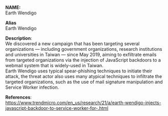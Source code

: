 **NAME:**  
Earth Wendigo 


**Alias**  
Earth Wendigo


**Description**:   
 We discovered a new campaign that has been targeting several organizations — including government organizations, research institutions and universities in Taiwan — since May 2019, aiming to exfiltrate emails from targeted organizations via the injection of JavaScript backdoors to a webmail system that is widely-used in Taiwan.  
 Earth Wendigo uses typical spear-phishing techniques to initiate their attack, the threat actor also uses many atypical techniques to infiltrate the targeted organizations, such as the use of mail signature manipulation and Service Worker infection.
 

**References**:  
https://www.trendmicro.com/en_us/research/21/a/earth-wendigo-injects-javascript-backdoor-to-service-worker-for-.html